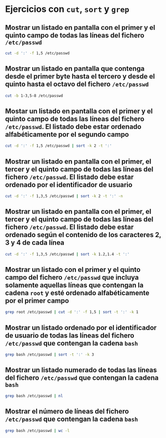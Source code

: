 # Ejercicios con `cut`, `sort` y `grep`

## Mostrar un listado en pantalla con el primer y el quinto campo de todas las líneas del fichero `/etc/passwd`

```bash
cut -d ':' -f 1,5 /etc/passwd
```

## Mostrar un listado en pantalla que contenga desde el primer byte hasta el tercero y desde el quinto hasta el octavo del fichero `/etc/passwd`

```bash
cut -b 1-3,5-8 /etc/passwd
```

## Mostar un listado en pantalla con el primer y el quinto campo de todas las líneas del fichero `/etc/passwd`. El listado debe estar ordenado alfabéticamente por el segundo campo

```bash
cut -d ':' -f 1,5 /etc/passwd | sort -k 2 -t ':'
```

## Mostrar un listado en pantalla con el primer, el tercer y el quinto campo de todas las líneas del fichero `/etc/passwd`. El listado debe estar ordenado por el identificador de usuario

```bash
cut -d ':' -f 1,3,5 /etc/passwd | sort -k 2 -t ':' -n
```

## Mostrar un listado en pantalla con el primer, el tercer y el quinto campo de todas las líneas del fichero `/etc/passwd`. El listado debe estar ordenado según el contenido de los caracteres 2, 3 y 4 de cada línea

```bash
cut -d ':' -f 1,3,5 /etc/passwd | sort -k 1.2,1.4 -t ':'
```

## Mostrar un listado con el primer y el quinto campo del fichero `/etc/passwd` que incluya solamente aquellas líneas que contengan la cadena `root` y esté ordenado alfabéticamente por el primer campo

```bash
grep root /etc/passwd | cut -d ':' -f 1,5 | sort -t ':' -k 1
```

## Mostrar un listado ordenado por el identificador de usuario de todas las líneas del fichero `/etc/passwd` que contengan la cadena `bash`

```bash
grep bash /etc/passwd | sort -t ':' -k 3
```

## Mostrar un listado numerado de todas las líneas del fichero `/etc/passwd` que contengan la cadena `bash`

```bash
grep bash /etc/passwd | nl
```

## Mostrar el número de líneas del fichero `/etc/passwd` que contengan la cadena `bash`

```bash
grep bash /etc/passwd | wc -l
```
